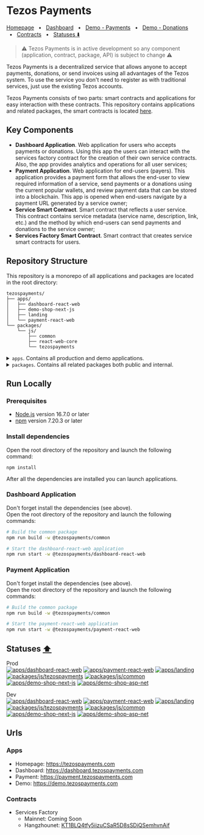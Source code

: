# Tezos Payments

[Homepage](https://tezospayments.com) &nbsp;&nbsp;•&nbsp;&nbsp;
[Dashboard](https://dashboard.tezospayments.com) &nbsp;&nbsp;•&nbsp;&nbsp;
[Demo - Payments](https://demo.tezospayments.com) &nbsp;&nbsp;•&nbsp;&nbsp;
[Demo - Donations](https://payment.tezospayments.com/KT1S394GiUh6dkA4tcM6ceb49Yhot4ToYtDb/donation?network=hangzhounet) &nbsp;&nbsp;•&nbsp;&nbsp; 
[Contracts](https://github.com/fastwaterbear/tezospayments-contracts) &nbsp;&nbsp;•&nbsp;&nbsp; 
[Statuses ⬇️](#statuses-%EF%B8%8F)  

> ⚠️ Tezos Payments is in active development so any component (application, contract, package, API) is subject to change ⚠️

Tezos Payments is a decentralized service that allows anyone to accept payments, donations, or send invoices using all advantages of the Tezos system. To use the service you don't need to register as with traditional services, just use the existing Tezos accounts.

Tezos Payments consists of two parts: smart contracts and applications for easy interaction with these contracts. This repository contains applications and related packages, the smart contracts is located [here](https://github.com/fastwaterbear/tezospayments-contracts).

## Key Components
* **Dashboard Application**. Web application for users who accepts payments or donations. Using this app the users can interact with the services factory contract for the creation of their own service contracts. Also, the app provides analytics and operations for all user services;  
* **Payment Application**. Web application for end-users (payers). This application provides a payment form that allows the end-user to view required information of a service, send payments or a donations using the current popular wallets, and review payment data that can be stored into a blockchain.
This app is opened when end-users navigate by a payment URL generated by a service owner;
* **Service Smart Contract**. Smart contract that reflects a user service. This contract contains service metadata (service name, description, link, etc.) and the method by which end-users can send payments and donations to the service owner;
* **Services Factory Smart Contract**. Smart contract that creates service smart contracts for users.

## Repository Structure
This repository is a monorepo of all applications and packages are located in the root directory:
```
tezospayments/
├── apps/
│   ├── dashboard-react-web
│   ├── demo-shop-next-js
│   ├── landing
│   └── payment-react-web
└── packages/
    └── js/
        ├── common
        ├── react-web-core
        └── tezospayments
```

<details>
<summary><code>apps</code>. Contains all production and demo applications.</summary>

  * `dashboard-react-web`. Web application.  
    Usage: React, Ant Design, Redux Toolkit, Taquito, Beacon SDK, TypeScript;  
  
  * `demo-shop-next-js`. Demo online store showing demo payments.  
    Usage: Next.js, React, Typescript;  

  * `landing`. Simple landing page for the [tezospayments.com](https://tezospayments.com) site;  

  * `payment-react-web`. Web application.  
    Usage: React, Ant Design, Redux Toolkit, Taquito, Beacon SDK, TypeScript;  
</details>

<details>
<summary><code>packages</code>. Contains all related packages both public and internal.</summary>

  * `js`. Packages for NodeJS and browsers;  

    * `common`. Base packages for all js packages Shared code for the dashboard app and the payment app;  
    
    * `react-web-core`. Shared code for the dashboard app and the payment app;

    * `tezospayments`. Public package for generating payments on the server and client sides
</details>
    
## Run Locally

### Prerequisites
* [Node.js](https://nodejs.org) version 16.7.0 or later  
* [npm](https://docs.npmjs.com/downloading-and-installing-node-js-and-npm) version 7.20.3 or later  

### Install dependencies
Open the root directory of the repository and launch the following command:
```
npm install
```
After all the dependencies are installed you can launch applications.

### Dashboard Application
Don't forget install the dependencies (see above).  
Open the root directory of the repository and launch the following commands:  
```bash
# Build the common package
npm run build -w @tezospayments/common

# Start the dashboard-react-web application
npm run start -w @tezospayments/dashboard-react-web
```

### Payment Application
Don't forget install the dependencies (see above).  
Open the root directory of the repository and launch the following commands:  
```bash
# Build the common package
npm run build -w @tezospayments/common

# Start the payment-react-web application
npm run start -w @tezospayments/payment-react-web
```

## Statuses [⬆️](#tezos-payments)
Prod  
[![apps/dashboard-react-web](https://github.com/fastwaterbear/tezospayments/actions/workflows/dashboard-react-web-app.yml/badge.svg?branch=master)](https://github.com/fastwaterbear/tezospayments/actions/workflows/dashboard-react-web-app.yml?query=branch%3Amaster)
[![apps/payment-react-web](https://github.com/fastwaterbear/tezospayments/actions/workflows/payment-react-web-app.yml/badge.svg?branch=master)](https://github.com/fastwaterbear/tezospayments/actions/workflows/payment-react-web-app.yml?query=branch%3Amaster)
[![apps/landing](https://github.com/fastwaterbear/tezospayments/actions/workflows/landing-app.yml/badge.svg?branch=master)](https://github.com/fastwaterbear/tezospayments/actions/workflows/landing-app.yml?query=branch%3Amaster)   
[![packages/js/tezospayments](https://github.com/fastwaterbear/tezospayments/actions/workflows/tezospayments-js-package.yml/badge.svg?branch=master)](https://github.com/fastwaterbear/tezospayments/actions/workflows/tezospayments-js-package.yml?query=branch%3Amaster)
[![packages/js/common](https://github.com/fastwaterbear/tezospayments/actions/workflows/common-js-package.yml/badge.svg?branch=master)](https://github.com/fastwaterbear/tezospayments/actions/workflows/common-js-package.yml?query=branch%3Amaster)  
[![apps/demo-shop-next-js](https://github.com/fastwaterbear/tezospayments/actions/workflows/demo-shop-next-js-app.yml/badge.svg?branch=master)](https://github.com/fastwaterbear/tezospayments/actions/workflows/demo-shop-next-js-app.yml?query=branch%3Amaster)
[![apps/demo-shop-asp-net](https://github.com/fastwaterbear/tezospayments/actions/workflows/demo-shop-asp-net-app.yml/badge.svg?branch=master)](https://github.com/fastwaterbear/tezospayments/actions/workflows/demo-shop-asp-net-app.yml?query=branch%3Amaster)  

Dev  
[![apps/dashboard-react-web](https://github.com/fastwaterbear/tezospayments/actions/workflows/dashboard-react-web-app.yml/badge.svg?branch=dev)](https://github.com/fastwaterbear/tezospayments/actions/workflows/dashboard-react-web-app.yml?query=branch%3Adev)
[![apps/payment-react-web](https://github.com/fastwaterbear/tezospayments/actions/workflows/payment-react-web-app.yml/badge.svg?branch=dev)](https://github.com/fastwaterbear/tezospayments/actions/workflows/payment-react-web-app.yml?query=branch%3Adev)
[![apps/landing](https://github.com/fastwaterbear/tezospayments/actions/workflows/landing-app.yml/badge.svg?branch=dev)](https://github.com/fastwaterbear/tezospayments/actions/workflows/landing-app.yml?query=branch%3Adev)   
[![packages/js/tezospayments](https://github.com/fastwaterbear/tezospayments/actions/workflows/tezospayments-js-package.yml/badge.svg?branch=dev)](https://github.com/fastwaterbear/tezospayments/actions/workflows/tezospayments-js-package.yml?query=branch%3Adev)
[![packages/js/common](https://github.com/fastwaterbear/tezospayments/actions/workflows/common-js-package.yml/badge.svg?branch=dev)](https://github.com/fastwaterbear/tezospayments/actions/workflows/common-js-package.yml?query=branch%3Adev)  
[![apps/demo-shop-next-js](https://github.com/fastwaterbear/tezospayments/actions/workflows/demo-shop-next-js-app.yml/badge.svg?branch=dev)](https://github.com/fastwaterbear/tezospayments/actions/workflows/demo-shop-next-js-app.yml?query=branch%3Adev)
[![apps/demo-shop-asp-net](https://github.com/fastwaterbear/tezospayments/actions/workflows/demo-shop-asp-net-app.yml/badge.svg?branch=dev)](https://github.com/fastwaterbear/tezospayments/actions/workflows/demo-shop-asp-net-app.yml?query=branch%3Adev)  

## Urls

### Apps
* Homepage: https://tezospayments.com
* Dashboard: https://dashboard.tezospayments.com
* Payment: https://payment.tezospayments.com
* Demo: https://demo.tezospayments.com

### Contracts

* Services Factory 
  * Mainnet: Coming Soon
  * Hangzhounet: [KT1BLQ4tfy5iizuCSaR5D8sSDiQSemhvnAif](https://better-call.dev/hangzhou2net/KT1BLQ4tfy5iizuCSaR5D8sSDiQSemhvnAif)
